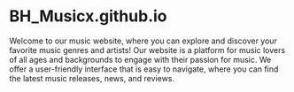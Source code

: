 # BH_Musicx.github.io
Welcome to our music website, where you can explore and discover your favorite music genres and artists! Our website is a platform for music lovers of all ages and backgrounds to engage with their passion for music.  We offer a user-friendly interface that is easy to navigate, where you can find the latest music releases, news, and reviews. 

